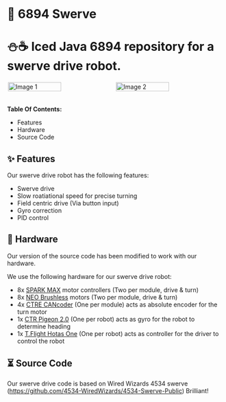 # 🤖 6894 Swerve
# ⛄☕ Iced Java 6894 repository for a swerve drive robot.

<div style="display: flex;">
  <img src="./img/img1.gif" style="width: 50%;padding:2px" alt="Image 1">
  <img src="./img/img1.gif" style="width: 50%;padding:2px" alt="Image 2">
</div>

<br>**Table Of Contents:**
- Features
- Hardware
- Source Code

## ✨ Features
Our swerve drive robot has the following features:
- Swerve drive
- Slow roatiational speed for precise turning
- Field centric drive (Via button input)
- Gyro correction
- PID control

## 🔧 Hardware
Our version of the source code has been modified to work with our hardware. 

We use the following hardware for our swerve drive robot:
- 8x [SPARK MAX](https://www.revrobotics.com/rev-11-2158/) motor controllers (Two per module, drive & turn)
- 8x [NEO Brushless](https://www.revrobotics.com/rev-21-1650/) motors (Two per module, drive & turn)
- 4x [CTRE CANcoder](https://store.ctr-electronics.com/cancoder/) (One per module) acts as absolute encoder for the turn motor
- 1x [CTR Pigeon 2.0](https://store.ctr-electronics.com/blog/pigeon-20-hardware-update/) (One per robot) acts as gyro for the robot to determine heading
- 1x [T.Flight Hotas One](https://www.thrustmaster.com/en-us/products/t-flight-hotas-one/) (One per robot) acts as controller for the driver to control the robot

## ⏳ Source Code
Our swerve drive code is based on Wired Wizards 4534 swerve (https://github.com/4534-WiredWizards/4534-Swerve-Public) Brilliant!